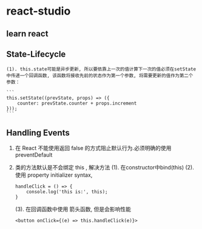# react-studio
## learn react 

## State-Lifecycle
	(1). this.state可能是异步更新, 所以要依靠上一次的值计算下一次的值必须在setState中传递一个回调函数, 该函数将接收先前的状态作为第一个参数, 将需要更新的值作为第二个参数：
	
	```
	this.setState((prevState, props) => ({
		counter: prevState.counter + props.increment
	}));
	```

## Handling Events
1. 在 React 不能使用返回 false 的方式阻止默认行为.必须明确的使用 preventDefault

2. 类的方法默认是不会绑定 this , 解决方法
	(1). 在constructor中bind(this)
	(2). 使用 property initializer syntax,
	```
	handleClick = () => {
		console.log('this is:', this);
	}	
	```
	(3). 在回调函数中使用 箭头函数, 但是会影响性能
	```
	<button onClick={(e) => this.handleClick(e)}>
	```

